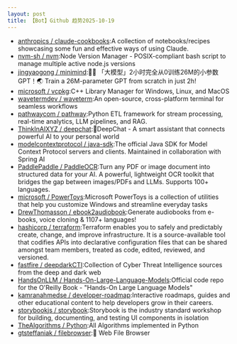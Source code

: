 ```yaml
---
layout: post
title: 【Bot】Github 趋势2025-10-19
---
```


* [anthropics / claude-cookbooks](https://github.com/anthropics/claude-cookbooks):A collection of notebooks/recipes showcasing some fun and effective ways of using Claude.
* [nvm-sh / nvm](https://github.com/nvm-sh/nvm):Node Version Manager - POSIX-compliant bash script to manage multiple active node.js versions
* [jingyaogong / minimind](https://github.com/jingyaogong/minimind):🚀🚀 「大模型」2小时完全从0训练26M的小参数GPT！🌏 Train a 26M-parameter GPT from scratch in just 2h!
* [microsoft / vcpkg](https://github.com/microsoft/vcpkg):C++ Library Manager for Windows, Linux, and MacOS
* [wavetermdev / waveterm](https://github.com/wavetermdev/waveterm):An open-source, cross-platform terminal for seamless workflows
* [pathwaycom / pathway](https://github.com/pathwaycom/pathway):Python ETL framework for stream processing, real-time analytics, LLM pipelines, and RAG.
* [ThinkInAIXYZ / deepchat](https://github.com/ThinkInAIXYZ/deepchat):🐬DeepChat - A smart assistant that connects powerful AI to your personal world
* [modelcontextprotocol / java-sdk](https://github.com/modelcontextprotocol/java-sdk):The official Java SDK for Model Context Protocol servers and clients. Maintained in collaboration with Spring AI
* [PaddlePaddle / PaddleOCR](https://github.com/PaddlePaddle/PaddleOCR):Turn any PDF or image document into structured data for your AI. A powerful, lightweight OCR toolkit that bridges the gap between images/PDFs and LLMs. Supports 100+ languages.
* [microsoft / PowerToys](https://github.com/microsoft/PowerToys):Microsoft PowerToys is a collection of utilities that help you customize Windows and streamline everyday tasks
* [DrewThomasson / ebook2audiobook](https://github.com/DrewThomasson/ebook2audiobook):Generate audiobooks from e-books, voice cloning & 1107+ languages!
* [hashicorp / terraform](https://github.com/hashicorp/terraform):Terraform enables you to safely and predictably create, change, and improve infrastructure. It is a source-available tool that codifies APIs into declarative configuration files that can be shared amongst team members, treated as code, edited, reviewed, and versioned.
* [fastfire / deepdarkCTI](https://github.com/fastfire/deepdarkCTI):Collection of Cyber Threat Intelligence sources from the deep and dark web
* [HandsOnLLM / Hands-On-Large-Language-Models](https://github.com/HandsOnLLM/Hands-On-Large-Language-Models):Official code repo for the O'Reilly Book - "Hands-On Large Language Models"
* [kamranahmedse / developer-roadmap](https://github.com/kamranahmedse/developer-roadmap):Interactive roadmaps, guides and other educational content to help developers grow in their careers.
* [storybookjs / storybook](https://github.com/storybookjs/storybook):Storybook is the industry standard workshop for building, documenting, and testing UI components in isolation
* [TheAlgorithms / Python](https://github.com/TheAlgorithms/Python):All Algorithms implemented in Python
* [gtsteffaniak / filebrowser](https://github.com/gtsteffaniak/filebrowser):📂 Web File Browser
